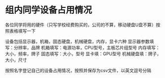 
# 组内同学设备占用情况


各位同学将用的硬件（只写学校经费购买的，公司的不算，移动硬盘U盘不算）按照表格填写一下

设备包括显示器，机箱，固态硬盘，机械硬盘，内存，显卡六种
显示器参数填写：分辨率，品牌
机箱填写：电源功率，CPU型号，主板芯片组型号
内存填写：大小，频率，牌子
固态填写：大小，型号
显卡填：GPU型号
机械硬盘填：牌子，大小，尺寸

按照名字登记自己的设备占用情况，按照并保存为csv文件，以英文逗号分隔
